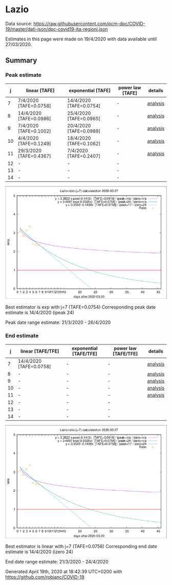 # Lazio


Data source: https://raw.githubusercontent.com/pcm-dpc/COVID-19/master/dati-json/dpc-covid19-ita-regioni.json

Estimates in this page were made on 19/4/2020 with data available until 27/03/2020.


## Summary 

### Peak estimate 
|j|linear [TAFE]|exponential [TAFE]|power law [TAFE]|details|
|---|----|-----------|---------|-------|
|7|7/4/2020 [TAFE=0.0758]|14/4/2020 [TAFE=0.0754]|-|[analysis](COVID-19_lazio_j7_2020-03-27.md)|
|8|14/4/2020 [TAFE=0.0986]|25/4/2020 [TAFE=0.0965]|-|[analysis](COVID-19_lazio_j8_2020-03-27.md)|
|9|7/4/2020 [TAFE=0.1002]|20/4/2020 [TAFE=0.0989]|-|[analysis](COVID-19_lazio_j9_2020-03-27.md)|
|10|4/4/2020 [TAFE=0.1249]|18/4/2020 [TAFE=0.1062]|-|[analysis](COVID-19_lazio_j10_2020-03-27.md)|
|11|29/3/2020 [TAFE=0.4367]|7/4/2020 [TAFE=0.2407]|-|[analysis](COVID-19_lazio_j11_2020-03-27.md)|
|12|-|-|-||
|13|-|-|-||
|14|-|-|-||

![best peak estimate](COVID-19_lazio_j7_2020-03-27.png)

Best estimator is exp with j=7 (TAFE=0.0754)
Corresponding peak date estimate is 14/4/2020 (ipeak 24)


Peak date range estimate: 21/3/2020 - 26/4/2020

### End estimate 
|j|linear [TAFE/TFE]|exponential [TAFE/TFE]|power law [TAFE/TFE]|details|
|---|----|-----------|---------|-------|
|7|14/4/2020 [TAFE=0.0758]|-|-|[analysis](COVID-19_lazio_j7_2020-03-27.md)|
|8|-|-|-|[analysis](COVID-19_lazio_j8_2020-03-27.md)|
|9|-|-|-|[analysis](COVID-19_lazio_j9_2020-03-27.md)|
|10|-|-|-|[analysis](COVID-19_lazio_j10_2020-03-27.md)|
|11|-|-|-|[analysis](COVID-19_lazio_j11_2020-03-27.md)|
|12|-|-|-||
|13|-|-|-||
|14|-|-|-||

![best zero estimate](COVID-19_lazio_j7_2020-03-27.png)

Best estimator is linear with j=7 (TAFE=0.0758)
Corresponding end date estimate is 14/4/2020 (izero 24)


End date range estimate: 21/3/2020 - 24/4/2020

Generated April 19th, 2020 at 18:42:39 UTC+0200 with https://github.com/robianc/COVID-19
